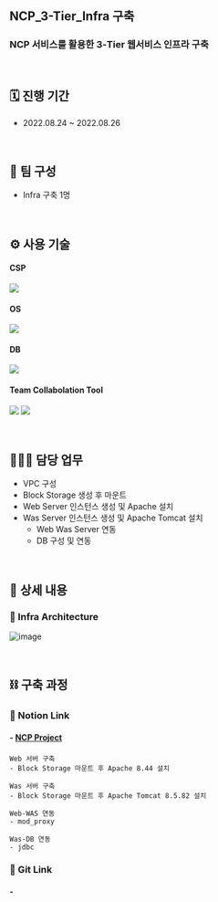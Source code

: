 ## NCP_3-Tier_Infra 구축
### NCP 서비스를 활용한 3-Tier 웹서비스 인프라 구축

</br>

## 🗓️ 진행 기간
- 2022.08.24 ~ 2022.08.26

</br>

## 👥 팀 구성
- Infra 구축 1명

</br>

## ⚙️ 사용 기술
#### CSP
<img src="https://img.shields.io/badge/Naver NCP-03C75A?style=for-the-badge&logo=Naver&logoColor=white"> <!--NCP-->

#### OS
<img src="https://img.shields.io/badge/CentOS-262577?style=for-the-badge&logo=CentOS&logoColor=white"> <!--CentOS-->

#### DB
<img src="https://img.shields.io/badge/mysql-4479A1?style=for-the-badge&logo=mysql&logoColor=white">  <!--mysql-->

#### Team Collabolation Tool
<img src="https://img.shields.io/badge/Notion-000000?style=for-the-badge&logo=Notion&logoColor=white"> <!--Notion-->
<img src="https://img.shields.io/badge/Drawio-000000?style=for-the-badge&logo=Drawio&logoColor=white"> <!--Draw.io-->

</br>


## 🙋🏻‍♂️ 담당 업무
- VPC 구성
- Block Storage 생성 후 마운트
- Web Server 인스턴스 생성 및 Apache 설치
- Was Server 인스턴스 생성 및 Apache Tomcat 설치
    - Web Was Server 연동
    - DB 구성 및 연동

</br>

## 📝 상세 내용 
### 📌 Infra Architecture
![image](https://user-images.githubusercontent.com/117608997/215604392-9ba6c27a-f2cc-4c16-bce0-8d1a3a2c575b.png)

</br>

## ⛓️ 구축 과정
### 🔗 Notion Link
#### - [NCP Project](https://glen-party-257.notion.site/NCP-b08ecfc37232433f9acca9105e682b3f)
```
Web 서버 구축
- Block Storage 마운트 후 Apache 8.44 설치

Was 서버 구축
- Block Storage 마운트 후 Apache Tomcat 8.5.82 설치

Web-WAS 연동
- mod_proxy

Was-DB 연동
- jdbc
```

### 🔗 Git Link
#### -

</br>
